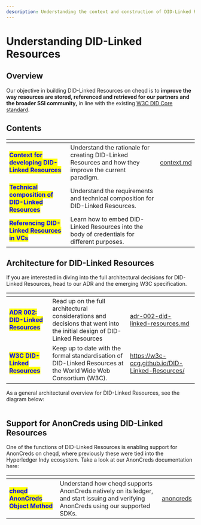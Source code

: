 ```yaml
---
description: Understanding the context and construction of DID-Linked Resources
---
```


# Understanding DID-Linked Resources

## Overview

Our objective in building DID-Linked Resources on cheqd is to **improve the way resources are stored, referenced and retrieved for our partners and the broader SSI community,** in line with the existing [W3C DID Core standard](https://www.w3.org/TR/did-core/).

## Contents

<table data-view="cards"><thead><tr><th></th><th></th><th data-hidden data-card-target data-type="content-ref"></th></tr></thead><tbody><tr><td><mark style="color:blue;"><strong>Context for developing DID-Linked Resources</strong></mark></td><td>Understand the rationale for creating DID-Linked Resources and how they improve the current paradigm.</td><td><a href="context.md">context.md</a></td></tr><tr><td><mark style="color:blue;"><strong>Technical composition of DID-Linked Resources</strong></mark></td><td>Understand the requirements and technical composition for DID-Linked Resources.</td><td></td></tr><tr><td><mark style="color:blue;"><strong>Referencing DID-Linked Resources in VCs</strong></mark></td><td>Learn how to embed DID-Linked Resources into the body of credentials for different purposes.</td><td></td></tr></tbody></table>

## Architecture for DID-Linked Resources

If you are interested in diving into the full architectural decisions for DID-Linked Resources, head to our ADR and the emerging W3C specification.

<table data-card-size="large" data-view="cards"><thead><tr><th></th><th></th><th data-hidden data-card-target data-type="content-ref"></th></tr></thead><tbody><tr><td><mark style="color:blue;"><strong>ADR 002: DID-Linked Resources</strong></mark></td><td>Read up on the full architectural considerations and decisions that went into the initial design of DID-Linked Resources</td><td><a href="../../../architecture/adr-list/adr-002-did-linked-resources.md">adr-002-did-linked-resources.md</a></td></tr><tr><td><mark style="color:blue;"><strong>W3C DID-Linked Resources</strong></mark></td><td>Keep up to date with the formal standardisation of DID-Linked Resources at the World Wide Web Consortium (W3C).</td><td><a href="https://w3c-ccg.github.io/DID-Linked-Resources/">https://w3c-ccg.github.io/DID-Linked-Resources/</a></td></tr></tbody></table>

As a general architectural overview for DID-Linked Resources, see the diagram below:

<figure><img src="../../../.gitbook/assets/DID-Linked-Resources-Relationship.png" alt=""><figcaption></figcaption></figure>

## Support for AnonCreds using DID-Linked Resources

One of the functions of DID-Linked Resources is enabling support for AnonCreds on cheqd, where previously these were tied into the Hyperledger Indy ecosystem. Take a look at our AnonCreds documentation here:

<table data-card-size="large" data-view="cards"><thead><tr><th></th><th></th><th data-hidden data-card-target data-type="content-ref"></th></tr></thead><tbody><tr><td><mark style="color:blue;"><strong>cheqd AnonCreds Object Method</strong></mark></td><td>Understand how cheqd supports AnonCreds natively on its ledger, and start issuing and verifying AnonCreds using our supported SDKs.</td><td><a href="../../../advanced/anoncreds/">anoncreds</a></td></tr></tbody></table>
